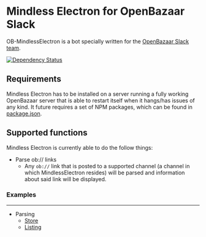 ﻿Mindless Electron for OpenBazaar Slack
========

OB-MindlessElectron is a bot specially written for the [OpenBazaar Slack team](https://openbazaar.slack.com/).

[![Dependency Status](https://gemnasium.com/badges/github.com/BitcoinMitchell/OB-MindlessElectron.svg)](https://gemnasium.com/github.com/BitcoinMitchell/OB-MindlessElectron)

## Requirements
Mindless Electron has to be installed on a server running a fully working OpenBazaar server that is able to restart itself when it hangs/has issues of any kind. It future requires a set of NPM packages, which can be found in [package.json](../master/package.json). 

## Supported functions
Mindless Electron is currently able to do the follow things:
* Parse ob:// links
   * Any `ob://` link that is posted to a supported channel (a channel in which MindlessElectron resides) will be parsed and information about said link will be displayed. 

### Examples
------
* Parsing
   * [Store](http://i.imgur.com/MhA8KFM.png "An OB:// store link being parse")
   * [Listing](http://i.imgur.com/qll3J2m.png "An OB:// listing link being parse")
